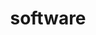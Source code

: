 ---
layout: page
title: software
nav: true
dropdown: true
children: 
    - title: FastPathology
      permalink: https://github.com/AICAN-Research/FAST-Pathology
    - title: divider
    - title: GSI-RADS
      permalink: https://github.com/SINTEFMedtek/GSI-RADS
    - title: divider
    - title: Raidionics
      permalink: https://github.com/dbouget/Raidionics
    - title: divider
    - title: livermask
      permalink: https://github.com/andreped/livermask
    - title: divider
    - title: LungTumorMask
      permalink: https://github.com/VemundFredriksen/LungTumorMask
    - title: divider
    - title: torchstain
      permalink: https://github.com/EIDOSlab/torchstain
    - title: divider
    - title: fast-stain-normalization
      permalink: https://github.com/andreped/fast-stain-normalization
---